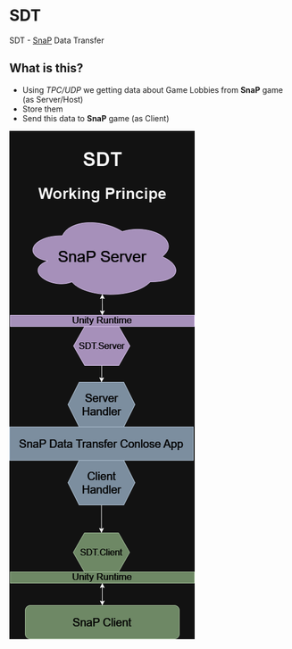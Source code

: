 # SDT
SDT - [SnaP](https://github.com/TheActualTwinkle/SnaP) Data Transfer

## What is this?
* Using *TPC/UDP*  we getting data about Game Lobbies from **SnaP** game (as Server/Host)
* Store them 
* Send this data to **SnaP** game  (as Client)

![WorkingPrincipe](Gitimages/SDT.png)

